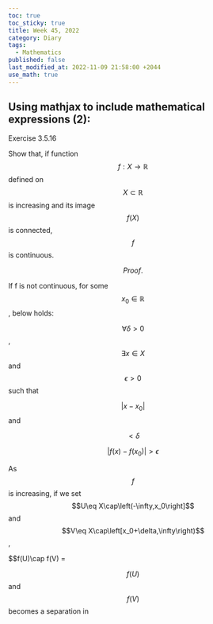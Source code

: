 ```yaml
---
toc: true
toc_sticky: true
title: Week 45, 2022
category: Diary
tags:
  - Mathematics
published: false
last_modified_at: 2022-11-09 21:58:00 +2044
use_math: true
---
```


## Using mathjax to include mathematical expressions (2):

Exercise 3.5.16

Show that, if function $$f:X\rightarrow\mathbb{R}$$ defined on $$X\subset\mathbb{R}$$ is increasing and its image $$f(X)$$ is connected, $$f$$ is continuous.

$$Proof.$$

If f is not continuous, for some $$x_0\in\mathbb{R}$$, below holds:

$$\forall\delta\gt 0$$, $$\exists x\in X$$ and $$\epsilon\gt 0$$ such that


$$\left| x-x_{0}\right|$$ and

$$ \lt\delta $$

$$\left| f(x)-f(x_0)\right| \gt\epsilon$$


As $$f$$ is increasing, if we set $$U\eq X\cap\left(-\infty,x_0\right]$$ and $$V\eq X\cap\left[x_0+\delta,\infty\right)$$,

$$f(U)\cap f(V) = 

$$f(U)$$ and $$f(V)$$ becomes a separation in 

